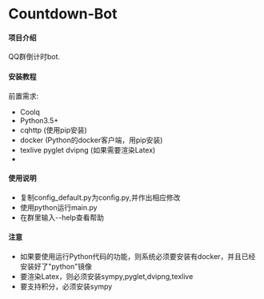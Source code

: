 # Countdown-Bot

#### 项目介绍

QQ群倒计时bot.


#### 安装教程

前置需求:

- Coolq
- Python3.5+
- cqhttp (使用pip安装)
- docker (Python的docker客户端，用pip安装)
- texlive pyglet dvipng (如果需要渲染Latex)
- 

#### 使用说明

- 复制config_default.py为config.py,并作出相应修改
- 使用python运行main.py
- 在群里输入--help查看帮助


#### 注意
- 如果要使用运行Python代码的功能，则系统必须要安装有docker，并且已经安装好了"python"镜像
- 要渲染Latex，则必须安装sympy,pyglet,dvipng,texlive
- 要支持积分，必须安装sympy
